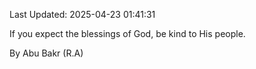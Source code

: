 Last Updated: 2025-04-23 01:41:31

If you expect the blessings of God, be kind to His people.

By Abu Bakr (R.A)